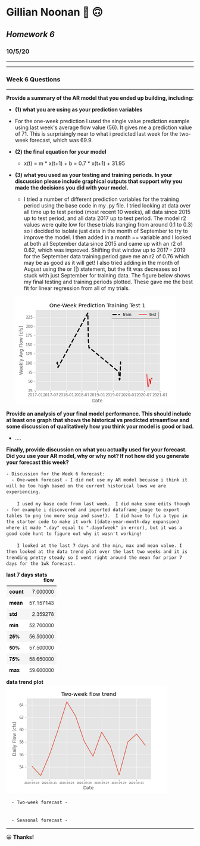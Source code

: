# **Gillian Noonan**  &#x1F914; &#x1F643;
## *Homework 6*
### 10/5/20
___


---
### Week 6 Questions
---
**Provide a summary of the AR model that you ended up building, including:**
-  **(1) what you are using as your prediction variables**

  -  For the one-week prediction I used the single value prediction example using last week's average flow value (56).   It gives me a prediction value of 71.  This is surprisingly near to what i predicted last week for the two-week forecast, which was 69.9.  


- **(2) the final equation for your model**

  - x(t) = m * x(t+1) + b = 0.7 * x(t+1) + 31.95



- **(3) what you used as your testing and training periods. In your discussion please include graphical outputs that support why you made the decisions you did with your model.**

  - I tried a number of different prediction variables for the training period using the base code in my .py file.   I tried looking at data over all time up to test period (most recent 10 weeks), all data since 2015 up to test period, and all data 2017 up to test period.   The model r2 values were quite low for these trials (ranging from around 0.1 to 0.3) so i decided to isolate just data in the month of September to try to improve the model.   I then added in a month == variable and I looked at both all September data since 2015 and came up with an r2 of 0.62, which was improved.  Shifting that window up to 2017 - 2019 for the September data training period gave me an r2 of 0.76 which may be as good as it will get! I also tried adding in the month of August using the or (|) statement, but the fit was decreases so I stuck with just September for training data.  The figure below shows my final testing and training periods plotted.  These gave me the best fit for linear regression from all of my trials.  


  ![](assets/Noonan_HW6-023bf8e9.png)



**Provide an analysis of your final model performance. This should include at least one graph that shows the historical vs predicted streamflow and some discussion of qualitatively how you think your model is good or bad.**  
  - ....

**Finally, provide discussion on what you actually used for your forecast. Did you use your AR model, why or why not? If not how did you generate your forecast this week?**  

    - Discussion for the Week 6 forecast:
      - One-week forecast - I did not use my AR model becuase i think it will be too high based on the current historical lows we are experiencing.   

        I used my base code from last week.  I did make some edits though - for example i discovered and imported dataframe_image to export tables to png (no more snip and save!).  I did have to fix a typo in the starter code to make it work ((date-year-month-day expansion) where it made ".day" equal to ".dayofweek" in error), but it was a good code hunt to figure out why it wasn't working!

        I looked at the last 7 days and the min, max and mean value. I then looked at the data trend plot over the last two weeks and it is trending pretty steady so I went right around the mean for prior 7 days for the 1wk forecast.

**last 7 days stats**  
![](assets/Noonan_HW6-66cbfd1b.png)  

**data trend plot**  
![](assets/Noonan_HW6-38486aff.png)


      - Two-week forecast -  


      - Seasonal forecast -




---

&#x1F600;
**Thanks!**  
